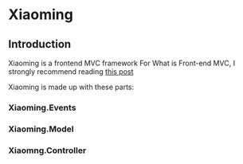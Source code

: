 # Xiaoming

## Introduction

Xiaoming is a frontend MVC framework
For What is Front-end MVC, I strongly recommend reading [this post](!klam.cc)

Xiaoming is made up with these parts:

### Xiaoming.Events

### Xiaoming.Model

### Xiaomng.Controller
